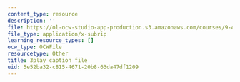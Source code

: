 ```yaml
---
content_type: resource
description: ''
file: https://ol-ocw-studio-app-production.s3.amazonaws.com/courses/9-40-introduction-to-neural-computation-spring-2018/5e52ba32c815467120b863da47df1209_dNHqd6nGr5o.srt
file_type: application/x-subrip
learning_resource_types: []
ocw_type: OCWFile
resourcetype: Other
title: 3play caption file
uid: 5e52ba32-c815-4671-20b8-63da47df1209
---
```


